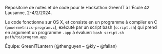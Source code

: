 Repositoire de notes et de code pour le Hackathon GreenIT à l'École 42 Lausanne, 2-4/2/2024.

Le code fonctionne sur OS X, et consiste en un programme à compiler en C (`powermetrics-program.c`), exécuté par un script bash (`script.sh`) qui prend en argument un programme `.app` à évaluer: `bash script.sh path/to/program.app`

Équipe: GreenITLantern (@thenguyen – @kly – @fallan)

